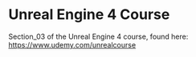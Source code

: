 # Unreal Engine 4 Course
Section_03 of the Unreal Engine 4 course, found here: https://www.udemy.com/unrealcourse

